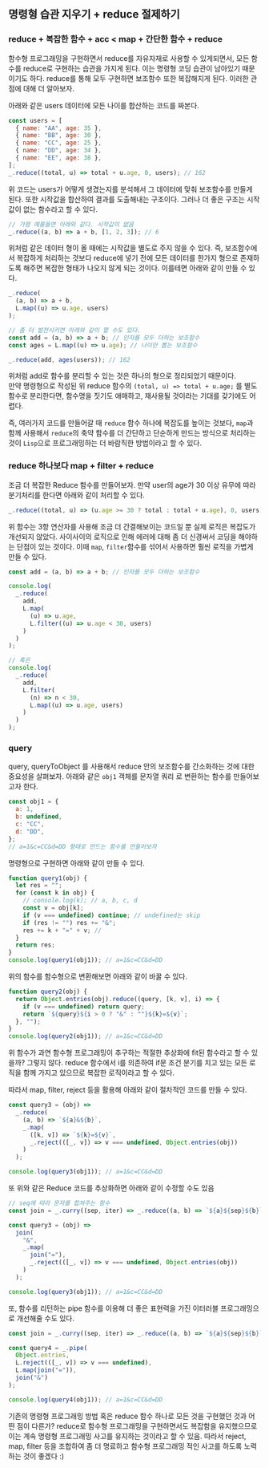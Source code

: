 ﻿## 명령형 습관 지우기 + reduce 절제하기

### reduce + 복잡한 함수 + acc < map + 간단한 함수 + reduce

함수형 프로그래밍을 구현하면서 reduce를 자유자재로 사용할 수 있게되면서, 모든 함수를 reduce로 구현하는 습관을 가지게 된다. 이는 명령형 코딩 습관이 남아있기 때문이기도 하다. reduce를 통해 모두 구현하면 보조함수 또한 복잡해지게 된다. 이러한 관점에 대해 더 알아보자.

아래와 같은 users 데이터에 모든 나이를 합산하는 코드를 짜본다.

```jsx
const users = [
  { name: "AA", age: 35 },
  { name: "BB", age: 30 },
  { name: "CC", age: 25 },
  { name: "DD", age: 34 },
  { name: "EE", age: 38 },
];
_.reduce((total, u) => total + u.age, 0, users); // 162
```

위 코드는 users가 어떻게 생겼는지를 분석해서 그 데이터에 맞춰 보조함수를 만들게 된다. 또한 시작값을 합산하여 결과를 도출해내는 구조이다. 그러나 더 좋은 구조는 시작값이 없는 함수라고 할 수 있다.

```jsx
// 가령 예를들면 아래와 같다. 시작값이 없음
_.reduce((a, b) => a + b, [1, 2, 3]); // 6
```

위처럼 같은 데이터 형이 올 때에는 시작값을 별도로 주지 않을 수 있다. 즉, 보조함수에서 복잡하게 처리하는 것보다 reduce에 넣기 전에 모든 데이터를 한가지 형으로 존재하도록 해주면 복잡한 형태가 나오지 않게 되는 것이다. 이를테면 아래와 같이 만들 수 있다.

```jsx
_.reduce(
  (a, b) => a + b,
  L.map((u) => u.age, users)
);

// 좀 더 발전시키면 아래와 같이 할 수도 있다.
const add = (a, b) => a + b; // 인자를 모두 더하는 보조함수
const ages = L.map((u) => u.age); // 나이만 뽑는 보조함수

_.reduce(add, ages(users)); // 162
```

위처럼 add로 함수를 분리할 수 있는 것은 하나의 형으로 정리되었기 때문이다.  
만약 명령형으로 작성된 위 reduce 함수의 `(total, u) => total + u.age;` 를 별도 함수로 분리한다면, 함수명을 짓기도 애매하고, 재사용될 것이라는 기대를 갖기에도 어렵다.

즉, 여러가지 코드를 만들어갈 때 `reduce` 함수 하나에 복잡도를 높이는 것보다, `map`과 함께 사용해서 `reduce`의 축약 함수를 더 간단하고 단순하게 만드는 방식으로 처리하는 것이 `Lisp`으로 프로그래밍하는 더 바람직한 방법이라고 할 수 있다.

### reduce 하나보다 map + filter + reduce

조금 더 복잡한 Reduce 함수를 만들어보자. 만약 user의 age가 30 이상 유무에 따라 분기처리를 한다면 아래와 같이 처리할 수 있다.

```jsx
_.reduce((total, u) => (u.age >= 30 ? total : total + u.age), 0, users); // 25
```

위 함수는 3항 연산자를 사용해 조금 더 간결해보이는 코드일 뿐 실제 로직은 복잡도가 개선되지 않았다. 사이사이의 로직으로 인해 에러에 대해 좀 더 신경써서 코딩을 해야하는 단점이 있는 것이다. 이때 `map`, `filter`함수를 섞어서 사용하면 훨씬 로직을 가볍게 만들 수 있다.

```jsx
const add = (a, b) => a + b; // 인자를 모두 더하는 보조함수

console.log(
  _.reduce(
    add,
    L.map(
      (u) => u.age,
      L.filter((u) => u.age < 30, users)
    )
  )
);

// 혹은
console.log(
  _.reduce(
    add,
    L.filter(
      (n) => n < 30,
      L.map((u) => u.age, users)
    )
  )
);
```

### query

query, queryToObject 를 사용해서 reduce 안의 보조함수를 간소화하는 것에 대한 중요성을 살펴보자.
아래와 같은 `obj1` 객체를 문자열 쿼리 로 변환하는 함수를 만들어보고자 한다.

```jsx
const obj1 = {
  a: 1,
  b: undefined,
  c: "CC",
  d: "DD",
};
// a=1&c=CC&d=DD 형태로 만드는 함수를 만들어보자
```

명령형으로 구현하면 아래와 같이 만들 수 있다.

```jsx
function query1(obj) {
  let res = "";
  for (const k in obj) {
    // console.log(k); // a, b, c, d
    const v = obj[k];
    if (v === undefined) continue; // undefined는 skip
    if (res != "") res += "&";
    res += k + "=" + v; //
  }
  return res;
}
console.log(query1(obj1)); // a=1&c=CC&d=DD
```

위의 함수를 함수형으로 변환해보면 아래와 같이 바꿀 수 있다.

```jsx
function query2(obj) {
  return Object.entries(obj).reduce((query, [k, v], i) => {
    if (v === undefined) return query;
    return `${query}${i > 0 ? "&" : ""}${k}=${v}`;
  }, "");
}
console.log(query2(obj1)); // a=1&c=CC&d=DD
```

위 함수가 과연 함수형 프로그래밍이 추구하는 적절한 추상화에 fit된 함수라고 할 수 있을까? 그렇지 않다.
reduce 함수에서 i를 의존하여 if문 조건 분기를 치고 있는 모든 로직을 함께 가지고 있으므로 복잡한 로직이라고 할 수 있다.

따라서 map, filter, reject 등을 활용해 아래와 같이 절차적인 코드를 만들 수 있다.

```jsx
const query3 = (obj) =>
  _.reduce(
    (a, b) => `${a}&${b}`,
    _.map(
      ([k, v]) => `${k}=${v}`,
      _.reject(([_, v]) => v === undefined, Object.entries(obj))
    )
  );

console.log(query3(obj1)); // a=1&c=CC&d=DD
```

또 위와 같은 Reduce 코드를 추상화하면 아래와 같이 수정할 수도 있음

```jsx
// seq에 따라 문자를 합쳐주는 함수
const join = _.curry((sep, iter) => _.reduce((a, b) => `${a}${sep}${b}`, iter));

const query3 = (obj) =>
  join(
    "&",
    _.map(
      join("="),
      _.reject(([_, v]) => v === undefined, Object.entries(obj))
    )
  );

console.log(query3(obj1)); // a=1&c=CC&d=DD
```

또, 함수를 리턴하는 pipe 함수를 이용해 더 좋은 표현력을 가진 이터러블 프로그래밍으로 개선해줄 수도 있다.

```jsx
const join = _.curry((sep, iter) => _.reduce((a, b) => `${a}${sep}${b}`, iter));

const query4 = _.pipe(
  Object.entries,
  L.reject(([_, v]) => v === undefined),
  L.map(join("=")),
  join("&")
);

console.log(query4(obj1)); // a=1&c=CC&d=DD
```

기존의 명령형 프로그래밍 방법 혹은 reduce 함수 하나로 모든 것을 구현했던 것과 어떤 점이 다른가?
reduce로 함수형 프로그래밍을 구현하면서도 복잡함을 유지했으므로 이는 계속 명령형 프로그래밍 사고를 유지하는 것이라고 할 수 있음. 따라서 reject, map, filter 등을 조합하여 좀 더 명료하고 함수형 프로그래밍 적인 사고를 하도록 노력하는 것이 좋겠다 :)
